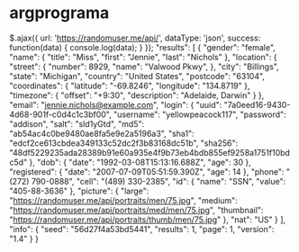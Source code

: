 # argprograma
$.ajax({
  url: 'https://randomuser.me/api/',
  dataType: 'json',
  success: function(data) {
    console.log(data);
  }
});
"results": [
    {
      "gender": "female",
      "name": {
        "title": "Miss",
        "first": "Jennie",
        "last": "Nichols"
      },
      "location": {
        "street": {
          "number": 8929,
          "name": "Valwood Pkwy",
        },
        "city": "Billings",
        "state": "Michigan",
        "country": "United States",
        "postcode": "63104",
        "coordinates": {
          "latitude": "-69.8246",
          "longitude": "134.8719"
        },
        "timezone": {
          "offset": "+9:30",
          "description": "Adelaide, Darwin"
        }
      },
      "email": "jennie.nichols@example.com",
      "login": {
        "uuid": "7a0eed16-9430-4d68-901f-c0d4c1c3bf00",
        "username": "yellowpeacock117",
        "password": "addison",
        "salt": "sld1yGtd",
        "md5": "ab54ac4c0be9480ae8fa5e9e2a5196a3",
        "sha1": "edcf2ce613cbdea349133c52dc2f3b83168dc51b",
        "sha256": "48df5229235ada28389b91e60a935e4f9b73eb4bdb855ef9258a1751f10bdc5d"
      },
      "dob": {
        "date": "1992-03-08T15:13:16.688Z",
        "age": 30
      },
      "registered": {
        "date": "2007-07-09T05:51:59.390Z",
        "age": 14
      },
      "phone": "(272) 790-0888",
      "cell": "(489) 330-2385",
      "id": {
        "name": "SSN",
        "value": "405-88-3636"
      },
      "picture": {
        "large": "https://randomuser.me/api/portraits/men/75.jpg",
        "medium": "https://randomuser.me/api/portraits/med/men/75.jpg",
        "thumbnail": "https://randomuser.me/api/portraits/thumb/men/75.jpg"
      },
      "nat": "US"
    }
  ],
  "info": {
    "seed": "56d27f4a53bd5441",
    "results": 1,
    "page": 1,
    "version": "1.4"
  }
}

